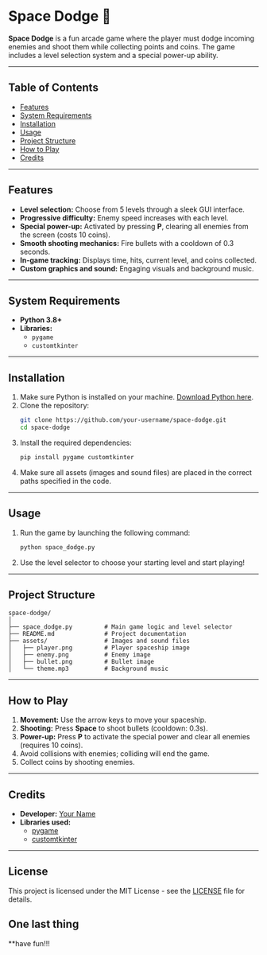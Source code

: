 
# Space Dodge 🚀

**Space Dodge** is a fun arcade game where the player must dodge incoming enemies and shoot them while collecting points and coins. The game includes a level selection system and a special power-up ability.

---

## Table of Contents
- [Features](#features)
- [System Requirements](#system-requirements)
- [Installation](#installation)
- [Usage](#usage)
- [Project Structure](#project-structure)
- [How to Play](#how-to-play)
- [Credits](#credits)

---

## Features
- **Level selection:** Choose from 5 levels through a sleek GUI interface.
- **Progressive difficulty:** Enemy speed increases with each level.
- **Special power-up:** Activated by pressing **P**, clearing all enemies from the screen (costs 10 coins).
- **Smooth shooting mechanics:** Fire bullets with a cooldown of 0.3 seconds.
- **In-game tracking:** Displays time, hits, current level, and coins collected.
- **Custom graphics and sound:** Engaging visuals and background music.

---

## System Requirements
- **Python 3.8+**
- **Libraries:**
  - `pygame`
  - `customtkinter`

---

## Installation
1. Make sure Python is installed on your machine. [Download Python here](https://www.python.org/downloads/).
2. Clone the repository:
   ```bash
   git clone https://github.com/your-username/space-dodge.git
   cd space-dodge
   ```
3. Install the required dependencies:
   ```bash
   pip install pygame customtkinter
   ```
4. Make sure all assets (images and sound files) are placed in the correct paths specified in the code.

---

## Usage
1. Run the game by launching the following command:
   ```bash
   python space_dodge.py
   ```
2. Use the level selector to choose your starting level and start playing!

---

## Project Structure
```
space-dodge/
│
├── space_dodge.py         # Main game logic and level selector
├── README.md              # Project documentation
├── assets/                # Images and sound files
│   ├── player.png         # Player spaceship image
│   ├── enemy.png          # Enemy image
│   ├── bullet.png         # Bullet image
│   └── theme.mp3          # Background music
```

---

## How to Play
1. **Movement:** Use the arrow keys to move your spaceship.
2. **Shooting:** Press **Space** to shoot bullets (cooldown: 0.3s).
3. **Power-up:** Press **P** to activate the special power and clear all enemies (requires 10 coins).
4. Avoid collisions with enemies; colliding will end the game.
5. Collect coins by shooting enemies.

---

## Credits
- **Developer:** [Your Name](https://github.com/your-username)  
- **Libraries used:**  
  - [pygame](https://www.pygame.org/news)  
  - [customtkinter](https://github.com/TomSchimansky/CustomTkinter)

---

## License
This project is licensed under the MIT License - see the [LICENSE](LICENSE) file for details.


## One last thing
**have fun!!!
